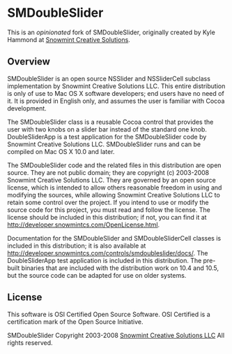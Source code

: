# SMDoubleSlider

This is an _opinionated_ fork of SMDoubleSlider, originally created by Kyle
Hammond at [Snowmint Creative Solutions](http://www.snowmintcs.com/).

## Overview

SMDoubleSlider is an open source NSSlider and NSSliderCell subclass
implementation by Snowmint Creative Solutions LLC.  This entire distribution
is only of use to Mac OS X software developers; end users have no need of it.
It is provided in English only, and assumes the user is familiar with Cocoa
development.

The SMDoubleSlider class is a reusable Cocoa control that provides the user
with two knobs on a slider bar instead of the standard one knob.
DoubleSliderApp is a test application for the SMDoubleSlider code by Snowmint
Creative Solutions LLC. SMDoubleSlider runs and can be compiled on Mac OS X
10.0 and later.

The SMDoubleSlider code and the related files in this distribution are open
source. They are not public domain; they are copyright (c) 2003-2008 Snowmint
Creative Solutions LLC. They are governed by an open source license, which is
intended to allow others reasonable freedom in using and modifying the
sources, while allowing Snowmint Creative Solutions LLC to retain some control
over the project. If you intend to use or modify the source code for this
project, you must read and follow the license. The license should be included
in this distribution; if not, you can find it at
<http://developer.snowmintcs.com/OpenLicense.html>.

Documentation for the SMDoubleSlider and SMDoubleSliderCell classes is
included in this distribution; it is also available at
<http://developer.snowmintcs.com/controls/smdoubleslider/docs/>. The
DoubleSliderApp test application is included in this distribution. The pre-
built binaries that are included with the distribution work on 10.4 and 10.5,
but the source code can be adapted for use on older systems.

## License

This software is OSI Certified Open Source Software. OSI Certified is a
certification mark of the Open Source Initiative.

SMDoubleSlider Copyright 2003-2008 [Snowmint Creative Solutions LLC](http://www.snowmintcs.com/)
All rights reserved.
